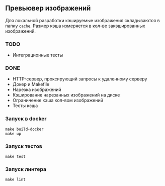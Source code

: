 ## Превьювер изображений

Для локальной разработки кэшируемые изображения складываются в папку `cache`. Размер кэша измеряется в кол-ве закэшированных изображений.

### TODO

* Интеграционные тесты

### DONE

* HTTP-сервер, проксирующий запросы к удаленному серверу
* Докер и Makefile
* Нарезка изображений
* Кэширование нарезанных изображений на диске
* Ограничение кэша кол-вом изображений
* Тесты кэша

### Запуск в docker

```
make build-docker
make up
```

### Запуск тестов

```
make test
```

### Запуск линтера

```
make lint
```
